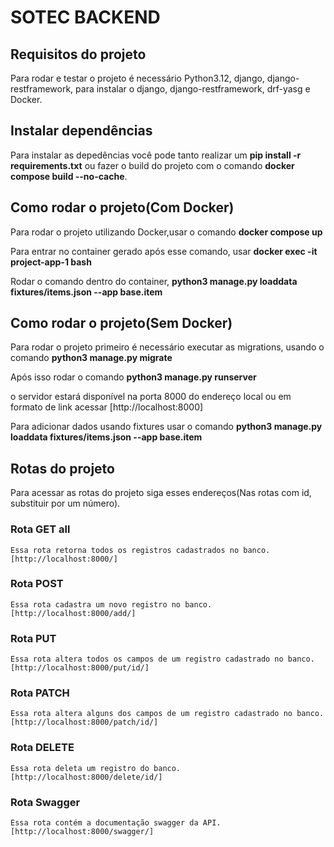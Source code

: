 # SOTEC BACKEND

## Requisitos do projeto
  
  Para rodar e testar o projeto é necessário Python3.12, django, django-restframework,
  para instalar o django, django-restframework, drf-yasg e Docker.

## Instalar dependências

  Para instalar as depedências você pode tanto realizar um **pip install -r requirements.txt** ou
  fazer o build do projeto com o comando **docker compose build --no-cache**.

## Como rodar o projeto(Com Docker)

  Para rodar o projeto utilizando Docker,usar o comando **docker compose up**

  Para entrar no container gerado após esse comando, usar **docker exec -it project-app-1 bash**

  Rodar o comando dentro do container, **python3 manage.py loaddata fixtures/items.json --app base.item** 

## Como rodar o projeto(Sem Docker)

  Para rodar o projeto primeiro é necessário executar as migrations, usando o comando
  **python3 manage.py migrate**

  Após isso rodar o comando
  **python3 manage.py runserver**

  o servidor estará disponível na porta 8000 do endereço local ou em formato de link acessar
  [http://localhost:8000]

  Para adicionar dados usando fixtures usar o comando
  **python3 manage.py loaddata fixtures/items.json --app base.item**

## Rotas do projeto

  Para acessar as rotas do projeto siga esses endereços(Nas rotas com id, substituir por um número).

  ### Rota GET all
    Essa rota retorna todos os registros cadastrados no banco.
    [http://localhost:8000/]
  
  ### Rota POST
    Essa rota cadastra um novo registro no banco.
    [http://localhost:8000/add/]

  ### Rota PUT
    Essa rota altera todos os campos de um registro cadastrado no banco.
    [http://localhost:8000/put/id/]

  ### Rota PATCH
    Essa rota altera alguns dos campos de um registro cadastrado no banco.
    [http://localhost:8000/patch/id/]

  ### Rota DELETE
    Essa rota deleta um registro do banco.
    [http://localhost:8000/delete/id/]

  ### Rota Swagger
    Essa rota contém a documentação swagger da API.
    [http://localhost:8000/swagger/]